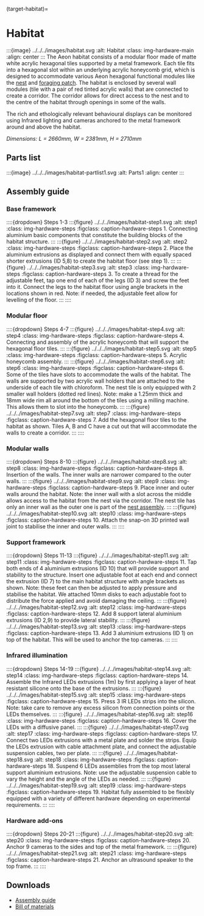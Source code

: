 (target-habitat)=
# Habitat
:::{image} ../../../images/habitat.svg
:alt: Habitat
:class: img-hardware-main
:align: center
:::
The Aeon habitat consists of a modular floor made of matte white acrylic hexagonal tiles supported by a metal framework. 
Each tile fits into a hexagonal slot within an underlying acrylic honeycomb grid, which is designed to accommodate various Aeon hexagonal functional modules like the [nest](target-nest) and [foraging patch](target-foraging-patch). 
The habitat is enclosed by several wall modules (tile with a pair of red tinted acrylic walls) that are connected to create a corridor.
The corridor allows for direct access to the nest and to the centre of the habitat through openings in some of the walls. 

The rich and ethologically relevant behavioural displays can be monitored using Infrared lighting and cameras anchored to the metal framework around and above the habitat.

_Dimensions: L = 2660mm, W = 2381mm, H = 2710mm_

## Parts list
:::{image} ../../../images/habitat-partlist1.svg
:alt: Parts1
:align: center
:::

## Assembly guide
### Base framework
::::{dropdown} Steps 1-3
:::{figure} ../../../images/habitat-step1.svg
:alt: step1
:class: img-hardware-steps
:figclass: caption-hardware-steps
1\. Connecting aluminium basic components that constitute the building blocks of the habitat structure.
:::
:::{figure} ../../../images/habitat-step2.svg
:alt: step2
:class: img-hardware-steps
:figclass: caption-hardware-steps
2\. Place the aluminium extrusions as displayed and connect them with equally spaced shorter extrusions (ID 5,8) to create the habitat floor (see step 1).
:::
:::{figure} ../../../images/habitat-step3.svg
:alt: step3
:class: img-hardware-steps
:figclass: caption-hardware-steps
3\. To create a thread for the adjustable feet, tap one end of each of the legs (ID 3) and screw the feet into it. Connect the legs to the habitat floor using angle brackets in the locations shown in red. Note: if needed, the adjustable feet allow for levelling of the floor.
:::
::::

### Modular floor
::::{dropdown} Steps 4-7
:::{figure} ../../../images/habitat-step4.svg
:alt: step4
:class: img-hardware-steps
:figclass: caption-hardware-steps
4\. Connecting and assembly of the acrylic honeycomb that will support the hexagonal floor tiles.
:::
:::{figure} ../../../images/habitat-step5.svg
:alt: step5
:class: img-hardware-steps
:figclass: caption-hardware-steps
5\. Acrylic honeycomb assembly.
:::
:::{figure} ../../../images/habitat-step6.svg
:alt: step6
:class: img-hardware-steps
:figclass: caption-hardware-steps
6\. Some of the tiles have slots to accommodate the walls of the habitat. The walls are supported by two acrylic wall holders that are attached to the underside of each tile with chloroform. The nest tile is only equipped with 2 smaller wall holders (dotted red lines). Note: make a 1.25mm thick and 18mm wide rim all around the bottom of the tiles using a milling machine. This allows them to slot into the honeycomb.
:::
:::{figure} ../../../images/habitat-step7.svg
:alt: step7
:class: img-hardware-steps
:figclass: caption-hardware-steps
7\. Add the hexagonal floor tiles to the habitat as shown. Tiles A, B and C have a cut out that will accommodate the walls to create a corridor.
:::
::::

### Modular walls
::::{dropdown} Steps 8-10 
:::{figure} ../../../images/habitat-step8.svg
:alt: step8
:class: img-hardware-steps
:figclass: caption-hardware-steps
8\. Insertion of the walls. The inner walls are narrower compared to the outer walls.
:::
:::{figure} ../../../images/habitat-step9.svg
:alt: step9
:class: img-hardware-steps
:figclass: caption-hardware-steps
9\. Place inner and outer walls around the habitat. Note: the inner wall with a slot across the middle allows access to the habitat from the nest via the corridor. The nest tile has only an inner wall as the outer one is part of the [nest assembly](target-nest).
:::
:::{figure} ../../../images/habitat-step10.svg
:alt: step10
:class: img-hardware-steps
:figclass: caption-hardware-steps
10\. Attach the snap-on 3D printed wall joint to stabilise the inner and outer walls.
:::
::::


### Support framework
::::{dropdown} Steps 11-13 
:::{figure} ../../../images/habitat-step11.svg
:alt: step11
:class: img-hardware-steps
:figclass: caption-hardware-steps
11\. Tap both ends of 4 aluminium extrusions (ID 10) that will provide support and stability to the structure. Insert one adjustable foot at each end and connect the extrusion (ID 7) to the main habitat structure with angle brackets as shown. Note: these feet can then be adjusted to apply pressure and stabilise the habitat. We attached 10mm disks to each adjustable foot to distribute the force applied and avoid damaging the ceiling.
:::
:::{figure} ../../../images/habitat-step12.svg
:alt: step12
:class: img-hardware-steps
:figclass: caption-hardware-steps
12\. Add 8 support lateral aluminium extrusions (ID 2,9) to provide lateral stability.
:::
:::{figure} ../../../images/habitat-step13.svg
:alt: step13
:class: img-hardware-steps
:figclass: caption-hardware-steps
13\. Add 3 aluminium extrusions (ID 1) on top of the habitat. This will be used to anchor the top cameras.
:::
::::

### Infrared illumination
::::{dropdown} Steps 14-19
:::{figure} ../../../images/habitat-step14.svg
:alt: step14
:class: img-hardware-steps
:figclass: caption-hardware-steps
14\. Assemble the Infrared LEDs extrusions (1m) by first applying a layer of heat resistant silicone onto the base of the extrusions.
:::
:::{figure} ../../../images/habitat-step15.svg
:alt: step15
:class: img-hardware-steps
:figclass: caption-hardware-steps
15\. Press 3 IR LEDs strips into the silicon. Note: take care to remove any excess silicon from connection points or the LEDs themselves.
:::
:::{figure} ../../../images/habitat-step16.svg
:alt: step16
:class: img-hardware-steps
:figclass: caption-hardware-steps
16\. Cover the LEDs with a diffusive panel.
:::
:::{figure} ../../../images/habitat-step17.svg
:alt: step17
:class: img-hardware-steps
:figclass: caption-hardware-steps
17\. Connect two LEDs extrusions with a metal plate and solder the strips. Equip the LEDs extrusion with cable attachment plate, and connect the adjustable suspension cables, two per plate.
:::
:::{figure} ../../../images/habitat-step18.svg
:alt: step18
:class: img-hardware-steps
:figclass: caption-hardware-steps
18\. Suspend 6 LEDs assemblies from the top most lateral support aluminium extrusions. Note: use the adjustable suspension cable to vary the height and the angle of the LEDs as needed.
:::
:::{figure} ../../../images/habitat-step19.svg
:alt: step19
:class: img-hardware-steps
:figclass: caption-hardware-steps
19\. Habitat fully assembled to be flexibly equipped with a variety of different hardware depending on experimental requirements.
:::
::::

### Hardware add-ons
::::{dropdown} Steps 20-21
:::{figure} ../../../images/habitat-step20.svg
:alt: step20
:class: img-hardware-steps
:figclass: caption-hardware-steps
20\. Anchor 9 cameras to the sides and top of the metal framework.
:::
:::{figure} ../../../images/habitat-step21.svg
:alt: step21
:class: img-hardware-steps
:figclass: caption-hardware-steps
21\. Anchor an ultrasound speaker to the top frame.
:::
::::

## Downloads
- [Assembly guide](../../../downloads/Habitat-Guideline.pdf)
- [Bill of materials](../../../downloads/Habitat-BOM.xlsx)